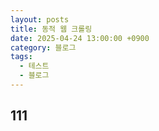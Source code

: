 ```yaml
---
layout: posts
title: 동적 웹 크롤링
date: 2025-04-24 13:00:00 +0900
category: 블로그
tags:
  - 테스트
  - 블로그
---
```


## 111